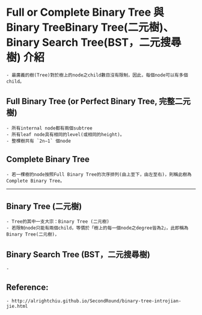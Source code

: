 # Full or Complete Binary Tree 與 Binary TreeBinary Tree(二元樹)、Binary Search Tree(BST，二元搜尋樹) 介紹
    - 最廣義的樹(Tree)對於樹上的node之child數目沒有限制，因此，每個node可以有多個child。


## Full Binary Tree (or Perfect Binary Tree, 完整二元樹)
    - 所有internal node都有兩個subtree
    - 所有leaf node具有相同的level(或相同的height)。
    - 整棵樹共有 `2n−1` 個node

## Complete Binary Tree
    - 若一棵樹的node按照Full Binary Tree的次序排列(由上至下，由左至右)，則稱此樹為Complete Binary Tree。

---

## Binary Tree (二元樹)
    - Tree的其中一支大宗：Binary Tree (二元樹)
    - 若限制node只能有兩個child，等價於「樹上的每一個node之degree皆為2」，此即稱為Binary Tree(二元樹)，


## Binary Search Tree (BST，二元搜尋樹)
    - 


## Reference:
    - http://alrightchiu.github.io/SecondRound/binary-tree-introjian-jie.html